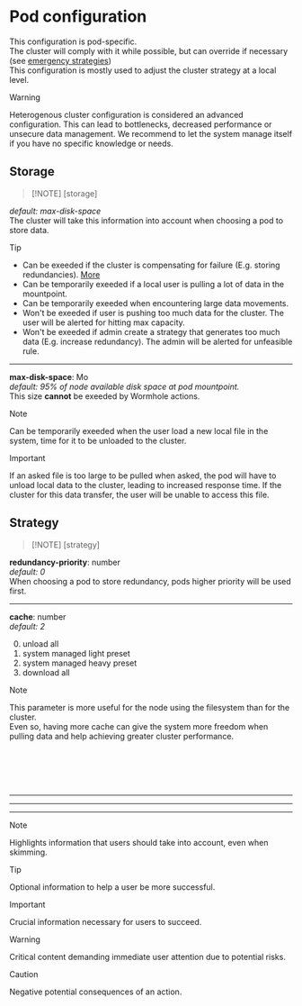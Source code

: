 # Pod configuration
This configuration is pod-specific.<br>
The cluster will comply with it while possible, but can override if necessary (see [emergency strategies](../strategies/emergency.md))<br>
This configuration is mostly used to adjust the cluster strategy at a local level.

> [!WARNING]
> Heterogenous cluster configuration is considered an advanced configuration. This can lead to bottlenecks, decreased performance or unsecure data management. We recommend to let the system manage itself if you have no specific knowledge or needs.

## Storage
> [!NOTE] [storage]



*default: max-disk-space*<br>
The cluster will take this information into account when choosing a pod to store data.
> [!TIP]
> - Can be exeeded if the cluster is compensating for failure (E.g. storing redundancies). [More](../strategies/emergency.md)
> - Can be temporarily exeeded if a local user is pulling a lot of data in the mountpoint.
> - Can be temporarily exeeded when encountering large data movements.
> - Won't be exeeded if user is pushing too much data for the cluster. The user will be alerted for hitting max capacity.
> - Won't be exeeded if admin create a strategy that generates too much data (E.g. increase redundancy). The admin will be alerted for unfeasible rule.


---

**max-disk-space**: Mo<br>
*default: 95% of node available disk space at pod mountpoint.*<br>
This size **cannot** be exeeded by Wormhole actions.<br>
> [!NOTE]
> Can be temporarily exeeded when the user load a new local file in the system, time for it to be unloaded to the cluster.

> [!IMPORTANT]
> If an asked file is too large to be pulled when asked, the pod will have to unload local data to the cluster, leading to increased response time. If the cluster for this data transfer, the user will be unable to access this file.

## Strategy
> [!NOTE] [strategy]

**redundancy-priority**: number<br>
*default: 0*<br>
When choosing a pod to store redundancy, pods higher priority will be used first.

---

**cache**: number<br>
*default: 2*<br>

0. unload all
1. system managed light preset
2. system managed heavy preset
3. download all

> [!NOTE]
> This parameter is more useful for the node using the filesystem than for the cluster.<br>
> Even so, having more cache can give the system more freedom when pulling data and help achieving greater cluster performance.

<br>
<br>
<br>
<br>

___
___
___

> [!NOTE]
> Highlights information that users should take into account, even when skimming.

> [!TIP]
> Optional information to help a user be more successful.

> [!IMPORTANT]
> Crucial information necessary for users to succeed.

> [!WARNING]
> Critical content demanding immediate user attention due to potential risks.

> [!CAUTION]
> Negative potential consequences of an action.
